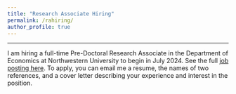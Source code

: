 ```yaml
---
title: "Research Associate Hiring"
permalink: /rahiring/
author_profile: true
---
```


------

I am hiring a full-time Pre-Doctoral Research Associate in the Department of Economics at Northwestern University to begin in July 2024. See the full [job posting here](https://gsharma38.github.io/gsharma.github.io/files/RA_posting_Sharma.pdf). To apply, you can email me a resume, the names of two references, and a cover letter describing your
experience and interest in the position.
